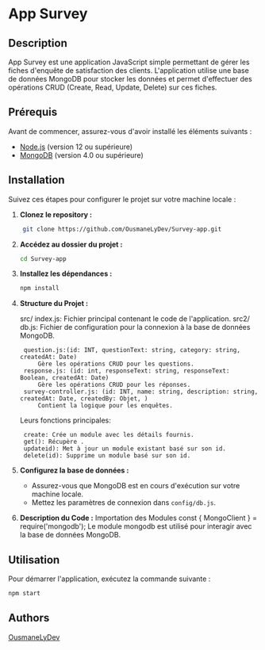 # App Survey

## Description

App Survey  est une application JavaScript simple permettant de gérer les fiches d'enquête de satisfaction des clients. L'application utilise une base de données MongoDB pour stocker les données et permet d'effectuer des opérations CRUD (Create, Read, Update, Delete) sur ces fiches.

## Prérequis

Avant de commencer, assurez-vous d'avoir installé les éléments suivants :

- [Node.js](https://nodejs.org/) (version 12 ou supérieure)
- [MongoDB](https://www.mongodb.com/try/download/community) (version 4.0 ou supérieure)

## Installation

Suivez ces étapes pour configurer le projet sur votre machine locale :

1. **Clonez le repository :**

```bash
    git clone https://github.com/OusmaneLyDev/Survey-app.git
```

2. **Accédez au dossier du projet :**

    ```bash
    cd Survey-app

    ```

3. **Installez les dépendances :**

    ```bash
    npm install
    ```

4. **Structure du Projet :**

    src/
        index.js: Fichier principal contenant le code de l'application.
        src2/
            db.js: Fichier de configuration pour la connexion à la base de données MongoDB.

        question.js:(id: INT, questionText: string, category: string, createdAt: Date)
            Gère les opérations CRUD pour les questions.
        response.js: (id: int, responseText: string, responseText: Boolean, createdAt: Date)
            Gère les opérations CRUD pour les réponses.
        survey-controller.js: (id: INT, name: string, description: string, createdAt: Date, createdBy: Objet, )
            Contient la logique pour les enquêtes.

   Leurs fonctions principales:

        create: Crée un module avec les détails fournis.
        get(): Récupère .
        updateid): Met à jour un module existant basé sur son id.
        delete(id): Supprime un module basé sur son id.      


5. **Configurez la base de données :**

    - Assurez-vous que MongoDB est en cours d'exécution sur votre machine locale.
    - Mettez les paramètres de connexion dans `config/db.js`.

6. **Description du Code :**
    Importation des Modules
    const { MongoClient } = require('mongodb');
        Le module mongodb est utilisé pour interagir avec la base de données MongoDB.


## Utilisation

Pour démarrer l'application, exécutez la commande suivante :

```bash
npm start 
```

## Authors

[OusmaneLyDev](https://github.com/OusmaneLyDev)